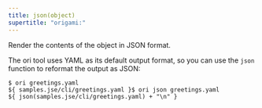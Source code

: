 ```yaml
---
title: json(object)
supertitle: "origami:"
---
```


Render the contents of the object in JSON format.

The ori tool uses YAML as its default output format, so you can use the `json` function to reformat the output as JSON:

```console
$ ori greetings.yaml
${ samples.jse/cli/greetings.yaml }$ ori json greetings.yaml
${ json(samples.jse/cli/greetings.yaml) + "\n" }
```
